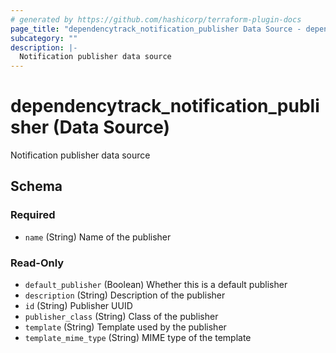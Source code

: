 ```yaml
---
# generated by https://github.com/hashicorp/terraform-plugin-docs
page_title: "dependencytrack_notification_publisher Data Source - dependencytrack"
subcategory: ""
description: |-
  Notification publisher data source
---
```


# dependencytrack_notification_publisher (Data Source)

Notification publisher data source



<!-- schema generated by tfplugindocs -->
## Schema

### Required

- `name` (String) Name of the publisher

### Read-Only

- `default_publisher` (Boolean) Whether this is a default publisher
- `description` (String) Description of the publisher
- `id` (String) Publisher UUID
- `publisher_class` (String) Class of the publisher
- `template` (String) Template used by the publisher
- `template_mime_type` (String) MIME type of the template
